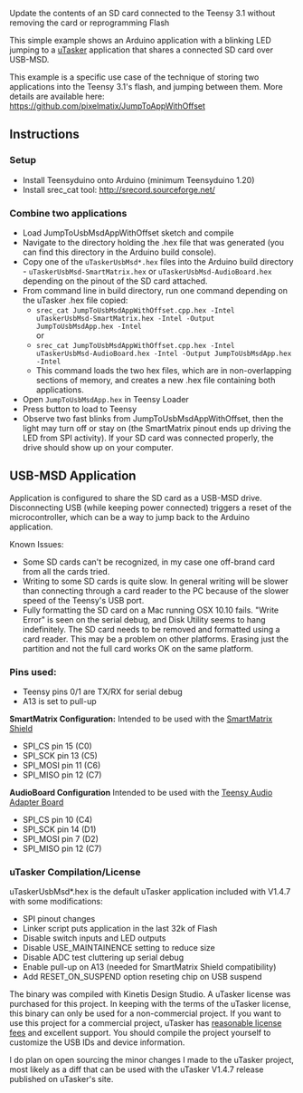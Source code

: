 Update the contents of an SD card connected to the Teensy 3.1 without removing the card or reprogramming Flash

This simple example shows an Arduino application with a blinking LED jumping to a [uTasker](http://www.utasker.com/) application that shares a connected SD card over USB-MSD.

This example is a specific use case of the technique of storing two applications into the Teensy 3.1's flash, and jumping between them.  More details are available here:  
https://github.com/pixelmatix/JumpToAppWithOffset

## Instructions

### Setup

* Install Teensyduino onto Arduino (minimum Teensyduino 1.20)
* Install srec_cat tool: http://srecord.sourceforge.net/

### Combine two applications

* Load JumpToUsbMsdAppWithOffset sketch and compile
* Navigate to the directory holding the .hex file that was generated (you can find this directory in the Arduino build console).
* Copy one of the `uTaskerUsbMsd*.hex` files into the Arduino build directory - `uTaskerUsbMsd-SmartMatrix.hex` or `uTaskerUsbMsd-AudioBoard.hex` depending on the pinout of the SD card attached.
* From command line in build directory, run one command depending on the uTasker .hex file copied:
	* `srec_cat JumpToUsbMsdAppWithOffset.cpp.hex -Intel uTaskerUsbMsd-SmartMatrix.hex -Intel -Output JumpToUsbMsdApp.hex -Intel`  
	or
	* 	`srec_cat JumpToUsbMsdAppWithOffset.cpp.hex -Intel uTaskerUsbMsd-AudioBoard.hex -Intel -Output JumpToUsbMsdApp.hex -Intel`
    * This command loads the two hex files, which are in non-overlapping sections of memory, and creates a new .hex file containing both applications.
* Open `JumpToUsbMsdApp.hex` in Teensy Loader
* Press button to load to Teensy
* Observe two fast blinks from JumpToUsbMsdAppWithOffset, then the light may turn off or stay on (the SmartMatrix pinout ends up driving the LED from SPI activity).  If your SD card was connected properly, the drive should show up on your computer.

## USB-MSD Application
Application is configured to share the SD card as a USB-MSD drive.  Disconnecting USB (while keeping power connected) triggers a reset of the microcontroller, which can be a way to jump back to the Arduino application.

Known Issues:

* Some SD cards can't be recognized, in my case one off-brand card from all the cards tried.
* Writing to some SD cards is quite slow.  In general writing will be slower than connecting through a card reader to the PC because of the slower speed of the Teensy's USB port.
* Fully formatting the SD card on a Mac running OSX 10.10 fails.  "Write Error" is seen on the serial debug, and Disk Utility seems to hang indefinitely.  The SD card needs to be removed and formatted using a card reader.  This may be a problem on other platforms.  Erasing just the partition and not the full card works OK on the same platform.

### Pins used:
* Teensy pins 0/1 are TX/RX for serial debug
* A13 is set to pull-up

**SmartMatrix Configuration:**
Intended to be used with the [SmartMatrix Shield](http://docs.pixelmatix.com/SmartMatrix/shieldref.html)

* SPI_CS pin 15 (C0)
* SPI_SCK pin 13 (C5)
* SPI_MOSI pin 11 (C6)
* SPI_MISO pin 12 (C7)

**AudioBoard Configuration**
Intended to be used with the [Teensy Audio Adapter Board](https://www.pjrc.com/store/teensy3_audio.html)

* SPI_CS pin 10 (C4)
* SPI_SCK pin 14 (D1)
* SPI_MOSI pin 7 (D2)
* SPI_MISO pin 12 (C7)

### uTasker Compilation/License
uTaskerUsbMsd*.hex is the default uTasker application included with V1.4.7 with some modifications:

* SPI pinout changes
* Linker script puts application in the last 32k of Flash
* Disable switch inputs and LED outputs
* Disable USE_MAINTAINENCE setting to reduce size
* Disable ADC test cluttering up serial debug
* Enable pull-up on A13 (needed for SmartMatrix Shield compatibility)
* Add RESET_ON_SUSPEND option reseting chip on USB suspend

The binary was compiled with Kinetis Design Studio.
A uTasker license was purchased for this project.  In keeping with the terms of the uTasker license, this binary can only be used for a non-commercial project.  If you want to use this project for a commercial project, uTasker has [reasonable license fees](http://www.utasker.com/Licensing/License.html) and excellent support.  You should compile the project yourself to customize the USB IDs and device information.

I do plan on open sourcing the minor changes I made to the uTasker project, most likely as a diff that can be used with the uTasker V1.4.7 release published on uTasker's site.
